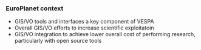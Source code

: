 ### EuroPlanet context

- GIS/VO tools and interfaces a key component of VESPA
- Overall GIS/VO efforts to increase scientific exploitatoin
- GIS/VO integration to achieve lower overall cost of performing research, particularly with open source tools
